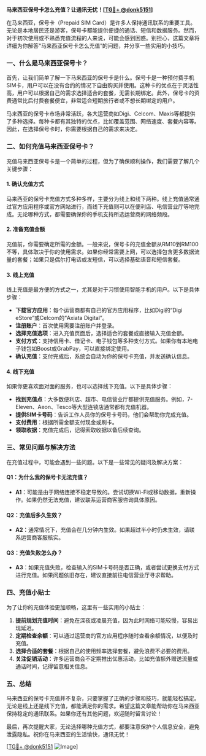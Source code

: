 **马来西亚保号卡怎么充值？让通讯无忧！[[TG💪+ @donk5151](https://t.me/s/donk5151)]**

在马来西亚，保号卡（Prepaid SIM Card）是许多人保持通讯联系的重要工具。无论是本地居民还是游客，保号卡都能提供便捷的通话、短信和数据服务。然而，对于初次使用或不熟悉充值流程的人来说，可能会感到困惑。别担心，这篇文章将详细为你解答“马来西亚保号卡怎么充值”的问题，并分享一些实用的小技巧。

### **一、什么是马来西亚保号卡？**

首先，让我们简单了解一下马来西亚的保号卡是什么。保号卡是一种预付费手机SIM卡，用户可以在没有合约的情况下自由购买并使用。这种卡的优点在于灵活性高，用户可以根据自己的需求选择适合的套餐，无需长期绑定。此外，保号卡的资费通常比后付费套餐便宜，非常适合短期旅行者或不想长期绑定的用户。

马来西亚的保号卡市场非常活跃，各大运营商如Digi、Celcom、Maxis等都提供了多种选择。每种卡都有其独特的优点，比如覆盖范围、网络速度、套餐内容等。因此，在选择保号卡时，你需要根据自己的需求来决定。

### **二、如何充值马来西亚保号卡？**

充值马来西亚保号卡是一个简单的过程，但为了确保顺利操作，我们需要了解几个关键步骤：

#### **1. 确认充值方式**
马来西亚的保号卡充值方式多种多样，主要分为线上和线下两种。线上充值通常通过官方应用程序或官方网站进行，而线下充值则可以在便利店、电信营业厅等地完成。无论哪种方式，都需要确保你的手机支持所选运营商的网络频段。

#### **2. 准备充值金额**
充值前，你需要确定所需的金额。一般来说，保号卡的充值金额从RM10到RM100不等，具体取决于你的使用需求。如果你经常需要上网，可以选择包含更多数据流量的套餐；如果只是偶尔打电话或发短信，可以选择基础语音和短信套餐。

#### **3. 线上充值**
线上充值是最方便的方式之一，尤其是对于习惯使用智能手机的用户。以下是具体步骤：
- **下载官方应用**：每个运营商都有自己的官方应用程序，比如Digi的“Digi eStore”或Celcom的“Axiata Digital”。
- **注册账户**：首次使用需要注册账户并登录。
- **选择充值选项**：进入充值页面后，选择适合的套餐或直接输入充值金额。
- **支付方式**：支持信用卡、借记卡、电子钱包等多种支付方式。如果你有本地电子钱包如Boost或GrabPay，可以直接绑定使用。
- **确认充值**：支付完成后，系统会自动为你的保号卡充值，并发送确认信息。

#### **4. 线下充值**
如果你更喜欢面对面的服务，也可以选择线下充值。以下是具体步骤：
- **找到充值点**：大多数便利店、超市、电信营业厅都提供充值服务。例如，7-Eleven、Aeon、Tesco等大型连锁店通常都有充值机器。
- **提供SIM卡号码**：告诉工作人员你的保号卡号码，他们会帮助你完成充值。
- **支付费用**：根据所需金额支付现金或刷卡。
- **领取收据**：充值完成后，记得索取收据以备后续查询。

### **三、常见问题与解决方法**

在充值过程中，可能会遇到一些问题。以下是一些常见的疑问及解决方案：

#### **Q1：为什么我的保号卡无法充值？**
- **A1**：可能是由于网络连接不稳定导致的。尝试切换Wi-Fi或移动数据，重新操作。如果仍然无法充值，建议联系运营商客服咨询具体原因。

#### **Q2：充值后多久生效？**
- **A2**：通常情况下，充值会在几分钟内生效。如果超过半小时仍未生效，请联系运营商客服核实。

#### **Q3：充值失败怎么办？**
- **A3**：如果充值失败，检查输入的SIM卡号码是否正确，或者尝试更换支付方式进行充值。如果问题依旧存在，建议直接前往电信营业厅寻求帮助。

### **四、充值小贴士**

为了让你的充值体验更加顺畅，这里有一些实用的小贴士：

1. **提前规划充值时间**：避免在深夜或凌晨充值，因为此时网络可能较慢，容易出现延迟。
2. **定期检查余额**：可以通过运营商的官方应用程序随时查看余额情况，以便及时充值。
3. **选择合适的套餐**：根据自己的使用频率选择套餐，避免浪费不必要的费用。
4. **关注促销活动**：许多运营商会不定期推出优惠活动，比如充值额外赠送流量或通话时间，记得留意相关信息。

### **五、总结**

马来西亚的保号卡充值并不复杂，只要掌握了正确的步骤和技巧，就能轻松搞定。无论是线上还是线下充值，都能满足你的需求。希望这篇文章能帮助你在马来西亚保持稳定的通讯联系。如果你还有其他问题，欢迎随时留言讨论！

最后，再次提醒大家，无论选择哪种充值方式，都要注意保护个人信息安全，避免泄露隐私。祝你在马来西亚的生活愉快，通讯无忧！

[[TG💪+ @donk5151](https://t.me/s/donk5151) ![Image](https://i.postimg.cc/rwNCRYN7/Snipaste-2025-04-30-17-27-05.png)]